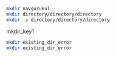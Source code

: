 ```bash
mkdir navgurukul
mkdir directory/directory/directory
mkdir -p directory/directory/directory
```
mkdir_key1


```bash
mkdir existing_dir_error
mkdir existing_dir_error
```

